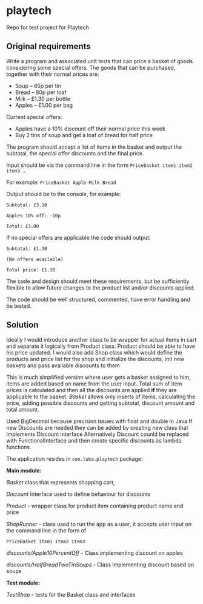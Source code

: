 # playtech
Repo for test project for Playtech

## Original requirements
Write a program and associated unit tests that can price a basket of goods considering
some special offers.
The goods that can be purchased, together with their normal prices are:
* Soup – 65p per tin
* Bread – 80p per loaf
* Milk – £1.30 per bottle
* Apples – £1.00 per bag

Current special offers:
* Apples have a 10% discount off their normal price this week
* Buy 2 tins of soup and get a loaf of bread for half price


The program should accept a list of items in the basket and output the subtotal, the special
offer discounts and the final price.

Input should be via the command line in the form `PriceBasket item1 item2 item3 …`

For example:
`PriceBasket Apple Milk Bread`

Output should be to the console, for example:

`Subtotal: £3.10`

`Apples 10% off: -10p`

`Total: £3.00 `

If no special offers are applicable the code should output:

`Subtotal: £1.30`

`(No offers available)`

`Total price: £1.30`

The code and design should meet these requirements, but be sufficiently flexible to allow
future changes to the product list and/or discounts applied.

The code should be well structured, commented, have error handling and be tested.


## Solution
Ideally I would introduce another class to be wrapper for actual items in cart and separate
it logically from Product class. Product should be able to have his price updated.
I would also add Shop class which would define the products and price list 
for the shop and initialize the discounts, init new baskets and pass available discounts to them

This is much simplified version where user gets a basket assigned to him,
items are added based on name from the user input.
Total sum of item prices is calculated and then all the discounts are applied **if** 
they are applicable to the basket. 
_Basket_ allows only inserts of items, calculating the price, adding possible discounts
and getting subtotal, discount amount and total amount.

Used BigDecimal because precision issues with float and double in Java
If new Discounts are needed they can be added by creating new class that implements Discount interface
Alternatively Discount counld be replaced with FunctionalInterface and then create 
specific discounts as lambda functions.

The application resides in `com.luka.playtech` package:


**Main module:**

_Basket_ class that represents shopping cart, 

_Discount_ Interface used to define behaviour for discounts

_Product_ - wrapper class for product item containing product name and price

_ShopRunner_ - class used to run the app as a user, it accepts user input on the command line
in the form of 

`PriceBasket item1 item2 item3`

_discounts/Apple10PercentOff_ - Class implementing discount on apples

_discounts/HalfBreadTwoTinSoups_ - Class implementing discount based on soups


**Test module:**

_TestShop_ - tests for the Basket class and interfaces 
